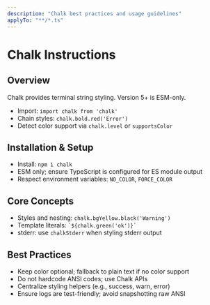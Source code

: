 ```yaml
---
description: "Chalk best practices and usage guidelines"
applyTo: "**/*.ts"
---
```


# Chalk Instructions

## Overview

Chalk provides terminal string styling. Version 5+ is ESM-only.

- Import: `import chalk from 'chalk'`
- Chain styles: `chalk.bold.red('Error')`
- Detect color support via `chalk.level` or `supportsColor`

## Installation & Setup

- Install: `npm i chalk`
- ESM only; ensure TypeScript is configured for ES module output
- Respect environment variables: `NO_COLOR`, `FORCE_COLOR`

## Core Concepts

- Styles and nesting: `chalk.bgYellow.black('Warning')`
- Template literals: `` `${chalk.green('ok')}` ``
- stderr: use `chalkStderr` when styling stderr output

## Best Practices

- Keep color optional; fallback to plain text if no color support
- Do not hardcode ANSI codes; use Chalk APIs
- Centralize styling helpers (e.g., success, warn, error)
- Ensure logs are test-friendly; avoid snapshotting raw ANSI
